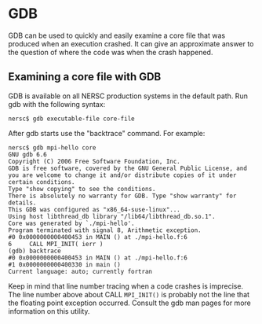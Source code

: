 # GDB

GDB can be used to quickly and easily examine a core file that was produced when an execution crashed. It can give an approximate answer to the question of where the code was when the crash happened.

## Examining a core file with GDB

GDB is available on all NERSC production systems in the default path. Run gdb with the following syntax:

```shell
nersc$ gdb executable-file core-file
```

After gdb starts use the "backtrace" command.  For example:

```shell
nersc$ gdb mpi-hello core
GNU gdb 6.6
Copyright (C) 2006 Free Software Foundation, Inc.
GDB is free software, covered by the GNU General Public License, and you are welcome to change it and/or distribute copies of it under certain conditions.
Type "show copying" to see the conditions.
There is absolutely no warranty for GDB. Type "show warranty" for details.
This GDB was configured as "x86_64-suse-linux"...
Using host libthread_db library "/lib64/libthread_db.so.1".
Core was generated by `./mpi-hello'.
Program terminated with signal 8, Arithmetic exception.
#0 0x0000000000400453 in MAIN () at ./mpi-hello.f:6
6     CALL MPI_INIT( ierr )
(gdb) backtrace
#0 0x0000000000400453 in MAIN () at ./mpi-hello.f:6
#1 0x0000000000400330 in main ()
Current language: auto; currently fortran
```

Keep in mind that line number tracing when a code crashes is imprecise.  The line number above about CALL `MPI_INIT()` is probably not the line that the floating point exception occurred.  Consult the gdb man pages for more information on this utility.
